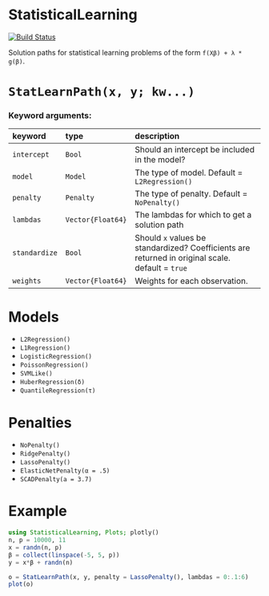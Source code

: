 # StatisticalLearning

[![Build Status](https://travis-ci.org/joshday/StatisticalLearning.jl.svg?branch=master)](https://travis-ci.org/joshday/StatisticalLearning.jl)


Solution paths for statistical learning problems of the form `f(Xβ) + λ * g(β)`.  


# `StatLearnPath(x, y; kw...)`

### Keyword arguments:

| keyword       | type              | description                                                                                      |
|:--------------|:------------------|:-------------------------------------------------------------------------------------------------|
| `intercept`   | `Bool`            | Should an intercept be included in the model?                                                    |
| `model`       | `Model`           | The type of model.  Default = `L2Regression()`                                                   |
| `penalty`     | `Penalty`         | The type of penalty. Default = `NoPenalty()`                                                     |
| `lambdas`     | `Vector{Float64}` | The lambdas for which to get a solution path                                                     |
| `standardize` | `Bool`            | Should `x` values be standardized? Coefficients are returned in original scale. default = `true` |
| `weights`     | `Vector{Float64}` | Weights for each observation.                                                                    |


# Models

- `L2Regression()`
- `L1Regression()`
- `LogisticRegression()`
- `PoissonRegression()`
- `SVMLike()`
- `HuberRegression(δ)`
- `QuantileRegression(τ)`

# Penalties

- `NoPenalty()`
- `RidgePenalty()`
- `LassoPenalty()`
- `ElasticNetPenalty(α = .5)`
- `SCADPenalty(a = 3.7)`

# Example
```julia
using StatisticalLearning, Plots; plotly()
n, p = 10000, 11
x = randn(n, p)
β = collect(linspace(-5, 5, p))
y = x*β + randn(n)

o = StatLearnPath(x, y, penalty = LassoPenalty(), lambdas = 0:.1:6)
plot(o)
```
